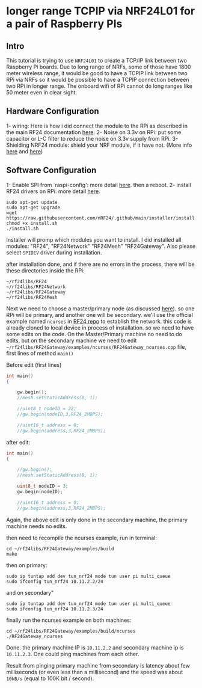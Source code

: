 

# longer range TCPIP via NRF24L01 for a pair of Raspberry PIs

## Intro

This tutorial is trying to use `NRF24L01` to create a TCP/IP link between two Raspberry Pi boards.
Due to long range of NRFs, some of those have 1800 meter wireless range, it would be good to have a TCPIP link between two RPi via NRFs so it would be possible to have a TCPIP connection between two RPi in longer range. The onboard wifi of RPi cannot do long ranges like 50 meter even in clear sight. 

## Hardware Configuration

1- wiring: Here is how i did connect the module to the RPi as described in the main RF24 documentation [here](https://nrf24.github.io/RF24/#autotoc_md227).
2- Noise on 3.3v on RPi: put some capacitor or L-C filter to reduce the noise on 3.3v supply from RPi.
3- Shielding NRF24 module: shield your NRF module, if it have not. (More info [here](http://embedblog.eu/?p=187) and [here](https://forum.mysensors.org/topic/3615/long-range-transmission-with-nrf24l01-pa-lna))

## Software Configuration

1- Enable SPI from `raspi-config': more detail [here](https://pimylifeup.com/raspberry-pi-spi/). then a reboot.
2- install RF24 drivers on RPi: 
more detail [here](https://nrf24.github.io/RF24/md_docs_2linux__install.html). 

```
sudo apt-get update
sudo apt-get upgrade
wget https://raw.githubusercontent.com/nRF24/.github/main/installer/install.sh
chmod +x install.sh
./install.sh
```
Installer will promp which modules you want to install. I did installed all modules: "RF24", "RF24Network" "RF24Mesh" "RF24Gateway". Also please select `SPIDEV` driver during installation.

after installation done, and if there are no errors in the process, there will be these directories inside the RPi:

```
~/rf24libs/RF24
~/rf24libs/RF24Network
~/rf24libs/RF24Gateway
~/rf24libs/RF24Mesh
```

Next we need to choose a master/primary node (as discussed [here](https://github.com/nRF24/RF24Gateway/issues/41)). so one RPi will be primary, and another one will be secondary. we'll use the official example named `ncurses` in [RF24 repo](https://github.com/nRF24/RF24Gateway/tree/master/examples/ncurses) to establish the network.
this code is already cloned to local device in process of installation. so we need to have some edits on the code. On the Master/Primary machine no need to do edits, but on the secondary machine we need to edit `~/rf24libs/RF24Gateway/examples/ncurses/RF24Gateway_ncurses.cpp` file, first lines of method `main()`

Before edit (first lines)
```cpp
int main()
{

    gw.begin();
    //mesh.setStaticAddress(8, 1);

    //uint8_t nodeID = 22;
    //gw.begin(nodeID,3,RF24_2MBPS);

    //uint16_t address = 0;
    //gw.begin(address,3,RF24_2MBPS);
```
after edit:
```cpp
int main()
{

    //gw.begin();
    //mesh.setStaticAddress(8, 1);

    uint8_t nodeID = 3;
    gw.begin(nodeID);

    //uint16_t address = 0;
    //gw.begin(address,3,RF24_2MBPS);
```

Again, the above edit is only done in the secondary machine, the primary machine needs no edits.

then need to recompile the ncurses example, run in terminal:

```text
cd ~/rf24libs/RF24Gateway/examples/build
make
```

then on primary:

```text
sudo ip tuntap add dev tun_nrf24 mode tun user pi multi_queue
sudo ifconfig tun_nrf24 10.11.2.2/24
```

and on secondary"


```
sudo ip tuntap add dev tun_nrf24 mode tun user pi multi_queue
sudo ifconfig tun_nrf24 10.11.2.3/24
```

finally run the ncurses example on both machines:

```
cd ~/rf24libs/RF24Gateway/examples/build/ncurses
./RF24Gateway_ncurses
```

Done. the primary machine IP is `10.11.2.2` and secondary machine ip is `10.11.2.3`.
One could ping machines from each other.

Result from pinging primary machine from secondary is latency about few milliseconds (or even less than a millisecond) and the speed was about `10kB/s` (equal to 100K bit / second).

